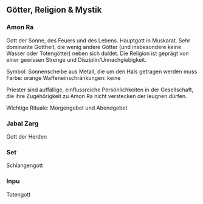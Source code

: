 ## Götter, Religion & Mystik

### Amon Ra

Gott der Sonne, des Feuers und des Lebens. Hauptgott in Muskarat. Sehr dominante Gottheit, die wenig andere Götter (und insbesondere keine Wasser oder Totengötter) neben sich duldet. Die Religion ist geprägt von einer gewissen Strenge und Disziplin/Unnachgiebigkeit.

Symbol: Sonnenscheibe aus Metall, die um den Hals getragen werden muss
Farbe: orange
Waffeneinschränkungen: keine

Priester sind auffällige, einflussreiche Persönlichkeiten in der Gesellschaft, die ihre Zugehörigkeit zu Amon Ra nicht verstecken der leugnen dürfen.

Wichtige Rituale: Morgengebet und Abendgebet

### Jabal Zarg

Gott der Herden

### Set

Schlangengott

### Inpu

Totengott
